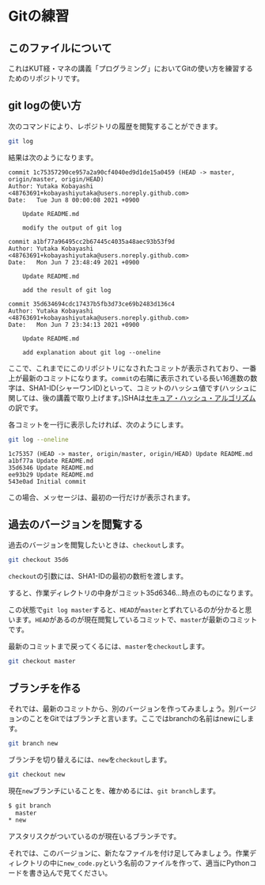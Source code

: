 # Gitの練習

## このファイルについて

これはKUT経・マネの講義「プログラミング」においてGitの使い方を練習するためのリポジトリです。

## git logの使い方

次のコマンドにより、レポジトリの履歴を閲覧することができます。

```bash
git log
```

結果は次のようになります。

```git
commit 1c75357290ce957a2a90cf4040ed9d1de15a0459 (HEAD -> master, origin/master, origin/HEAD)
Author: Yutaka Kobayashi <48763691+kobayashiyutaka@users.noreply.github.com>
Date:   Tue Jun 8 00:00:08 2021 +0900

    Update README.md

    modify the output of git log

commit a1bf77a96495cc2b67445c4035a48aec93b53f9d
Author: Yutaka Kobayashi <48763691+kobayashiyutaka@users.noreply.github.com>
Date:   Mon Jun 7 23:48:49 2021 +0900

    Update README.md

    add the result of git log

commit 35d634694cdc17437b5fb3d73ce69b2483d136c4
Author: Yutaka Kobayashi <48763691+kobayashiyutaka@users.noreply.github.com>
Date:   Mon Jun 7 23:34:13 2021 +0900

    Update README.md

    add explanation about git log --oneline

```

ここで、これまでにこのリポジトリになされたコミットが表示されており、一番上が最新のコミットになります。`commit`の右隣に表示されている長い16進数の数字は、SHA1-ID(シャーワンID)といって、コミットのハッシュ値です(ハッシュに関しては、後の講義で取り上げます。)SHAは[セキュア・ハッシュ・アルゴリズム](https://ja.wikipedia.org/wiki/SHA-1)の訳です。

各コミットを一行に表示したければ、次のようにします。

```bash
git log --oneline
```

```git
1c75357 (HEAD -> master, origin/master, origin/HEAD) Update README.md
a1bf77a Update README.md
35d6346 Update README.md
ee93b29 Update README.md
543e0ad Initial commit
```

この場合、メッセージは、最初の一行だけが表示されます。

## 過去のバージョンを閲覧する

過去のバージョンを閲覧したいときは、`checkout`します。

```bash
git checkout 35d6
```

`checkout`の引数には、SHA1-IDの最初の数桁を渡します。

すると、作業ディレクトリの中身がコミット35d6346...時点のものになります。

この状態で`git log master`すると、`HEAD`が`master`とずれているのが分かると思います。`HEAD`があるのが現在閲覧しているコミットで、`master`が最新のコミットです。

最新のコミットまで戻ってくるには、`master`を`checkout`します。

```bash
git checkout master
```

## ブランチを作る

それでは、最新のコミットから、別のバージョンを作ってみましょう。別バージョンのことをGitではブランチと言います。ここではbranchの名前はnewにします。

```bash
git branch new
```

ブランチを切り替えるには、`new`を`checkout`します。

```bash
git checkout new
```

現在`new`ブランチにいることを、確かめるには、`git branch`します。

```bash
$ git branch
  master
* new
```

アスタリスクがついているのが現在いるブランチです。

それでは、このバージョンに、新たなファイルを付け足してみましょう。作業ディレクトリの中に`new_code.py`という名前のファイルを作って、適当にPythonコードを書き込んで見てください。

